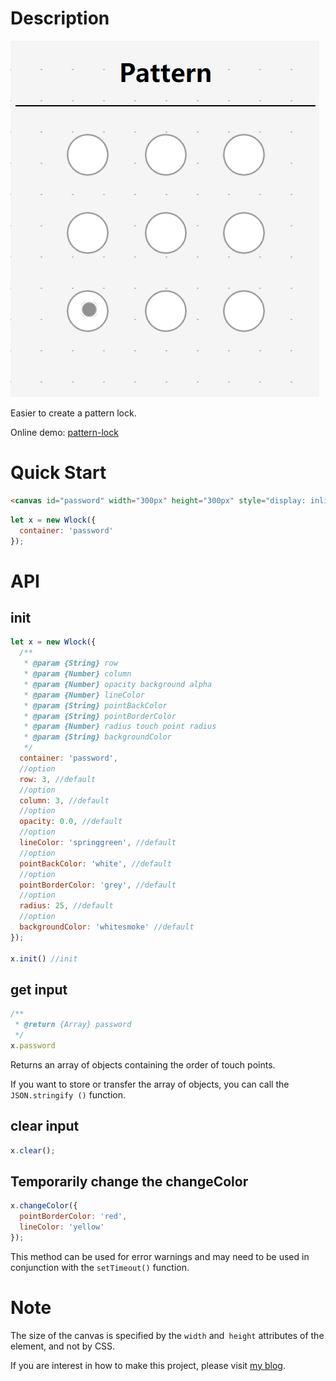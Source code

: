 # Description

![Pattern-lock](https://github.com/snovey/Web-crafts/raw/master/images/pattern-lock.gif)

Easier to create a pattern lock.

Online demo: [pattern-lock](https://www.snovey.com/Web-crafts/pattern-lock/demo.html)

# Quick Start

```html
<canvas id="password" width="300px" height="300px" style="display: inline-block;">
```
```javascript
let x = new Wlock({
  container: 'password'
});
```

# API

## init

```javascript
let x = new Wlock({
  /**
   * @param {String} row
   * @param {Number} column
   * @param {Number} opacity background alpha
   * @param {Number} lineColor
   * @param {String} pointBackColor
   * @param {String} pointBorderColor
   * @param {Number} radius touch point radius
   * @param {String} backgroundColor
   */
  container: 'password',
  //option
  row: 3, //default
  //option
  column: 3, //default
  //option
  opacity: 0.0, //default
  //option
  lineColor: 'springgreen', //default
  //option
  pointBackColor: 'white', //default
  //option
  pointBorderColor: 'grey', //default
  //option
  radius: 25, //default
  //option
  backgroundColor: 'whitesmoke' //default
});

x.init() //init
```

## get input

```javascript
/**
 * @return {Array} password
 */
x.password
```

Returns an array of objects containing the order of touch points.

If you want to store or transfer the array of objects, you can call the `JSON.stringify ()` function.

## clear input
```javascript
x.clear();
```

## Temporarily change the changeColor

```javascript
x.changeColor({
  pointBorderColor: 'red',
  lineColor: 'yellow'
});
```

This method can be used for error warnings and may need to be used in conjunction with the `setTimeout()` function.

# Note

The size of the canvas is specified by the `width` and` height` attributes of the element, and not by CSS.

If you are interest in how to make this project, please visit [my blog](https://www.snovey.com/2017/04/pattern-lock/).
